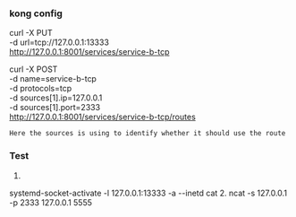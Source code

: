 ### kong config
curl -X PUT \
       -d url=tcp://127.0.0.1:13333 \
       http://127.0.0.1:8001/services/service-b-tcp

curl -X POST \
       -d name=service-b-tcp \
       -d protocols=tcp \
       -d sources[1].ip=127.0.0.1 \
       -d sources[1].port=2333 \
       http://127.0.0.1:8001/services/service-b-tcp/routes

`Here the sources is using to identify whether it should use the route`

### Test
1. 
systemd-socket-activate -l 127.0.0.1:13333 -a --inetd cat
2. 
ncat -s 127.0.0.1 -p 2333 127.0.0.1 5555